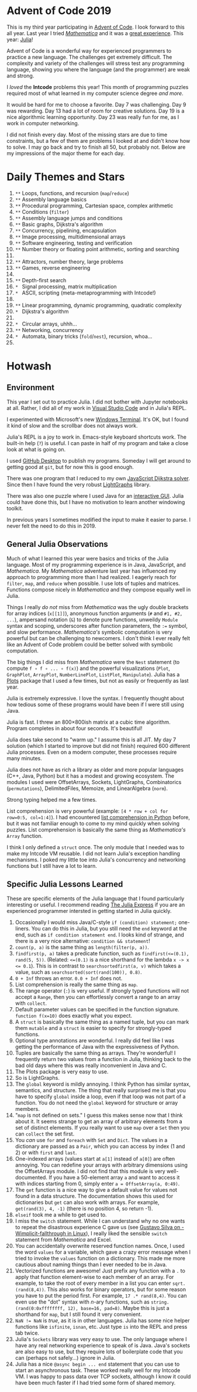 # Advent of Code 2019
This is my third year participating in [Advent of Code](https://adventofcode.com/2019). I look forward to this all year. Last year I tried *[Mathematica](https://wjholden.com/aoc/2018/)* and it was a [great experience](https://wjholden.com/aoc/2018/). This year: [Julia](https://julialang.org/)!

Advent of Code is a wonderful way for experienced programmers to practice a new language. The challenges get extremely difficult. The complexity and variety of the challenges will stress test any programming language, showing you where the language (and the programmer) are weak and strong.

I *loved* the **Intcode** problems this year! This month of programming puzzles required most of what learned in my computer science degree *and more*.

It would be hard for me to choose a favorite. Day 7 was challenging. Day 9 was rewarding. Day 13 had a lot of room for creative solutions. Day 19 is a nice algorithmic learning opportunity. Day 23 was really fun for me, as I work in computer networking.

I did not finish every day. Most of the missing stars are due to time constraints, but a few of them are problems I looked at and didn't know how to solve. I may go back and try to finish all 50, but probably not. Below are my impressions of the major theme for each day.

# Daily Themes and Stars
1. `**` Loops, functions, and recursion (`map`/`reduce`)
2. `**` Assembly language basics
3. `**` Procedural programming, Cartesian space, complex arithmetic
4. `**` Conditions (`filter`)
5. `**` Assembly language jumps and conditions
6. `**` Basic graphs, Dijkstra's algorithm
7. `**` Concurrency, pipelining, encapsulation
8. `**` Image processing, multidimensional arrays
9. `**` Software engineering, testing and verification
10. `**` Number theory or floating point arithmetic, sorting and searching
11. `  `
12. `**` Attractors, number theory, large problems
13. `**` Games, reverse engineering
14. `  `
15. `**` Depth-first search
16. `* ` Signal processing, matrix multiplication
17. `* ` ASCII, scripting (meta-metaprogramming with Intcode!)
18. `  `
19. `**` Linear programming, dynamic programming, quadratic complexity
20. `* ` Dijkstra's algorithm
21. `  `
22. `* ` Circular arrays, uhhh...
23. `**` Networking, concurrency
24. `* ` Automata, binary tricks (`fold`/`nest`), recursion, whoa...
25. `  `

# Hotwash
## Environment
This year I set out to practice Julia. I did not bother with Jupyter notebooks at all. Rather, I did all of my work in [Visual Studio Code](https://code.visualstudio.com/) and in Julia's REPL.

I experimented with Microsoft's new [Windows Terminal](https://github.com/microsoft/terminal). It's OK, but I found it kind of slow and the scrollbar does not always work.

Julia's REPL is a joy to work in. Emacs-style keyboard shortcuts work. The built-in help (`?`) is useful. I can paste in half of my program and take a close look at what is going on.

I used [GitHub Desktop](https://desktop.github.com/) to publish my programs. Someday I will get around to getting good at `git`, but for now this is good enough.

There was one program that I reduced to my own [JavaScript Dijkstra solver](https://wjholden.com/dijkstra). Since then I have found the very robust [LightGraphs](https://juliagraphs.github.io/LightGraphs.jl/latest/) library.

There was also one puzzle where I used Java for an [interactive GUI](https://www.youtube.com/watch?v=9d_-wP1aQCo). Julia could have done this, but I have no motivation to learn another windowing toolkit.

In previous years I sometimes modified the input to make it easier to parse. I never felt the need to do this in 2019.

## General Julia Observations
Much of what I learned this year were basics and tricks of the Julia language. Most of my programming experience is in Java, JavaScript, and *Mathematica*. My *Mathematica* adventure last year has influenced my approach to programming more than I had realized. I eagerly reach for `filter`, `map`, and `reduce` when possible. I use lots of tuples and matrices. Functions compose nicely in *Mathematica* and they compose equally well in Julia.

Things I really *do not* miss from *Mathematica* was the ugly double brackets for array indices (`x[[1]]`), anonymous function arguments (`#` and `#1, #2, ...`), ampersand notation (`&`) to denote pure functions, unweildy `Module` syntax and scoping, underscores after function parameters, the `:=` symbol, and slow performance. *Mathematica's* symbolic computation is very powerful but can be challenging to newcomers. I don't think I ever really felt like an Advent of Code problem could be better solved with symbolic computation.

The big things I did miss from *Mathematica* were the `Nest` statement (to compute `f ∘ f ∘ ... ∘ f(x)`) and the powerful visualizations (`Plot`, `GraphPlot`, `ArrayPlot`, `NumberLinePlot`, `ListPlot`, `Manipulate`). Julia has a [Plots](http://docs.juliaplots.org/latest/) package that I used a few times, but not as easily or frequently as last year.

Julia is extremely expressive. I love the syntax. I frequently thought about how tedious some of these programs would have been if I were still using Java. 

Julia is fast. I threw an 800×800ish matrix at a cubic time algorithm. Program completes in about four seconds. It's beautiful!

Julia does take second to "warm up." I assume this is all JIT. My day 7 solution (which I started to improve but did not finish) required 600 different Julia processes. Even on a modern computer, these processes require many minutes.

Julia does not have as rich a library as older and more popular languages (C++, Java, Python) but it has a modest and growing ecosystem. The modules I used were OffsetArrays, Sockets, LightGraphs, Combinatorics (`permutations`), DelimitedFiles, Memoize, and LinearAlgebra (`norm`).

Strong typing helped me a few times.

List comprehension is very powerful (example: `[4 * row + col for row=0:5, col=1:4]`). I had encountered [list comprehension in Python](https://www.artima.com/weblogs/viewpost.jsp?thread=98196) before, but it was not familiar enough to come to my mind quickly when solving puzzles. List comprehension is basically the same thing as *Mathematica's* `Array` function.

I think I only defined a `struct` once. The only module that I needed was to make my Intcode VM reusable. I did not learn Julia's exception handling mechanisms. I poked my little toe into Julia's concurrency and networking functions but I still have a lot to learn.

## Specific Julia Lessons Learned
These are specific elements of the Julia language that I found particularly interesting or useful. I recommend reading [The Julia Express](https://github.com/bkamins/The-Julia-Express) if you are an experienced programmer intersted in getting started in Julia quickly.

1. Occasionally I would miss Java/C-style `if (condition) statement;` one-liners. You can do this in Julia, but you still need the `end` keyword at the end, such as `if condition statement end`. I looks kind of strange, and there is a very nice alternative: `condition && statement`!
2. `count(p, a)` is the same thing as `length(filter(p, a))`.
3. `findfirst(p, a)` takes a predicate function, such as `findfirst(<=(0.1), rand(5, 5))`. (Related: `<=(0.1)` is a nice shorthand for the lambda `x -> x <= 0.1`). This is in contrast to `searchsortedfirst(a, v)` which takes a value, such as `searchsorted(sort(rand(100)), 0.8)`.
4. `0 + Inf` throws an error. `0.0 + Inf` does not.
5. List comprehension is really the same thing as `map`.
6. The range operator (`:`) is very useful. If strongly typed functions will not accept a `Range`, then you can effortlessly convert a range to an array with `collect`.
7. Default parameter values can be specified in the function signature. `function f(x=10)` does exactly what you expect.
8. A `struct` is basically the same thing as a named tuple, but you can mark them `mutable` and a `struct` is easier to specify for strongly-typed functions.
9. Optional type annotations are wonderful. I really did feel like I was getting the performance of Java with the expressiveness of Python.
10. Tuples are basically the same thing as arrays. They're wonderful! I frequently return two values from a function in Julia, thinking back to the bad old days where this was really inconvenient in Java and C.
11. The Plots package is very easy to use.
12. So is LightGraphs.
13. The `global` keyword is mildly annoying. I think Python has similar syntax, semantics, and structure. The thing that really surprised me is that you have to specify `global` inside a loop, even if that loop was not part of a function. You do not need the `global` keyword for structure or array members.
14. "`map` is not defined on sets." I guess this makes sense now that I think about it. It seems strange to get an array of arbitrary elements from a set of distinct elements. If you really want to use `map` over a `Set` then you can `collect` the set first.
15. You *can* use `for` and `foreach` with `Set` and `Dict`. The values in a dictionary are passed as a `Pair`, which you can access by index (1 and 2) or with `first` and `last`.
16. One-indexed arrays (values start at `a[1]` instead of `a[0]`) are often annoying. You can redefine your arrays with arbitrary dimensions using the OffsetArrays module. I did not find that this module is very well-documented. If you have a 50-element array `a` and want to access it with indices starting from 0, simply enter `a = OffsetArray(a, 0:49)`.
17. The `get` function is a nice way to give a default value for values not found in a data structure. The documentation shows this used for dictionaries but `get` can also work with arrays. For example, `get(rand(3), 4, -1)` (there is no position 4, so return -1).
18. `elseif` took me a while to get used to.
19. I miss the `switch` statement. While I can understand why no one wants to repeat the disastrous experience C gave us (see [Gustavo Silva on -Wimplicit-fallthrough in Linux](https://twitter.com/embeddedgus/status/1155206150104801282)), I really liked the sensible `switch` statement from *Mathematica* and Excel.
20. You can accidentally overwrite reserved function names. Once, I used the word `values` for a variable, which gave a crazy error message when I tried to invoke the `values` function on a dictionary. This made me more cautious about naming things than I ever needed to be in Java.
21. Vectorized functions are awesome! Just prefix any function with a `.` to apply that function element-wise to each member of an array. For example, to take the root of every member in a list you can enter `sqrt.(rand(8,4))`. This also works for binary operators, but for some reason you have to put the period first. For example, `17 .* rand(8,4)`. You can even use the "dot" syntax with *n*-ary functions, such as `string.(rand(0:0xffffffff, 12), base=16, pad=8)`. Maybe this is just a shorthand for `map`, but I still found it very convenient.
22. `NaN != NaN` is *true*, as it is in other languages. Julia has some nice helper functions like `isfinite`, `isnan`, etc. Just type `is` into the REPL and press tab twice.
23. Julia's `Sockets` library was very easy to use. The only language where I have any real networking experience to speak of is Java. Java's sockets are also easy to use, but they require lots of boilerplate code that you can (perhaps not safely...) ignore in Julia.
24. Julia has a nice `@async begin ... end` statement that you can use to start an asynchronous task. These worked really well for my Intcode VM. I was happy to pass data over TCP sockets, although I know it could have been much faster if I had tried some form of shared memory.
